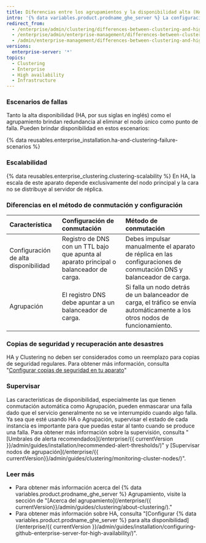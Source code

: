 ```yaml
---
title: Diferencias entre los agrupamientos y la disponibilidad alta (HA)
intro: '{% data variables.product.prodname_ghe_server %} La configuración de alta disponibilidad es una configuración de conmutación primaria/secundaria que brinda redundancia mientras que el agrupamiento brinda redundancia y escalabilidad al distribuir cargas de lectura y escritura entre múltiples nodos.'
redirect_from:
  - /enterprise/admin/clustering/differences-between-clustering-and-high-availability-ha
  - /enterprise/admin/enterprise-management/differences-between-clustering-and-high-availability-ha
  - /admin/enterprise-management/differences-between-clustering-and-high-availability-ha
versions:
  enterprise-server: '*'
topics:
  - Clustering
  - Enterprise
  - High availability
  - Infrastructure
---
```

### Escenarios de fallas

Tanto la alta disponibilidad (HA, por sus siglas en inglés) como el agrupamiento brindan redundancia al eliminar el nodo único como punto de falla. Pueden brindar disponibilidad en estos escenarios:

{% data reusables.enterprise_installation.ha-and-clustering-failure-scenarios %}

### Escalabilidad

{% data reusables.enterprise_clustering.clustering-scalability %} En HA, la escala de este aparato depende exclusivamente del nodo principal y la cara no se distribuye al servidor de réplica.

### Diferencias en el método de conmutación y configuración

| Característica                       | Configuración de conmutación                                                            | Método de conmutación                                                                                                        |
|:------------------------------------ |:--------------------------------------------------------------------------------------- |:---------------------------------------------------------------------------------------------------------------------------- |
| Configuración de alta disponibilidad | Registro de DNS con un TTL bajo que apunta al aparato principal o balanceador de carga. | Debes impulsar manualmente el aparato de réplica en las configuraciones de conmutación DNS y balanceador de carga.           |
| Agrupación                           | El registro DNS debe apuntar a un balanceador de carga.                                 | Si falla un nodo detrás de un balanceador de carga, el tráfico se envía automáticamente a los otros nodos de funcionamiento. |

### Copias de seguridad y recuperación ante desastres

HA y Clustering no deben ser considerados como un reemplazo para copias de seguridad regulares. Para obtener más información, consulta "[Configurar copias de seguridad en tu aparato](/enterprise/admin/guides/installation/configuring-backups-on-your-appliance)"

### Supervisar

Las características de disponibilidad, especialmente las que tienen conmutación automática como Agrupación, pueden enmascarar una falla dado que el servicio generalmente no se ve interrumpido cuando algo falla. Ya sea que esté usando HA o Agrupación, supervisar el estado de cada instancia es importante para que puedas estar al tanto cuando se produce una falla. Para obtener más información sobre la supervisión, consulta "
[Umbrales de alerta recomendados](/enterprise/{{ currentVersion }}/admin/guides/installation/recommended-alert-thresholds/)" y [Supervisar nodos de agrupación](/enterprise/{{ currentVersion}}/admin/guides/clustering/monitoring-cluster-nodes/)".</p> 



### Leer más

- Para obtener más información acerca del {% data variables.product.prodname_ghe_server %} Agrupamiento, visite la sección de "[Acerca del agrupamiento](/enterprise/{{ currentVersion}}/admin/guides/clustering/about-clustering/)."
- Para obtener más información sobre HA, consulta "[Configurar {% data variables.product.prodname_ghe_server %} para alta disponibilidad](/enterprise/{{ currentVersion }}/admin/guides/installation/configuring-github-enterprise-server-for-high-availability/)".
